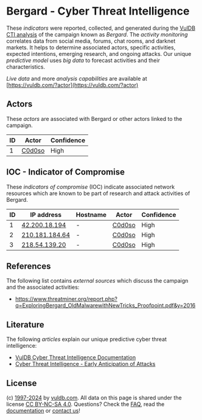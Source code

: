 # Bergard - Cyber Threat Intelligence

These _indicators_ were reported, collected, and generated during the [VulDB CTI analysis](https://vuldb.com/?kb.cti) of the campaign known as _Bergard_. The _activity monitoring_ correlates data from social media, forums, chat rooms, and darknet markets. It helps to determine associated actors, specific activities, expected intentions, emerging research, and ongoing attacks. Our unique _predictive model_ uses _big data_ to forecast activities and their characteristics.

_Live data_ and more _analysis capabilities_ are available at [https://vuldb.com/?actor](https://vuldb.com/?actor)

## Actors

These _actors_ are associated with Bergard or other actors linked to the campaign.

ID | Actor | Confidence
-- | ----- | ----------
1 | [C0d0so](https://vuldb.com/?actor.c0d0so) | High

## IOC - Indicator of Compromise

These _indicators of compromise_ (IOC) indicate associated network resources which are known to be part of research and attack activities of Bergard.

ID | IP address | Hostname | Actor | Confidence
-- | ---------- | -------- | ----- | ----------
1 | [42.200.18.194](https://vuldb.com/?ip.42.200.18.194) | - | [C0d0so](https://vuldb.com/?actor.c0d0so) | High
2 | [210.181.184.64](https://vuldb.com/?ip.210.181.184.64) | - | [C0d0so](https://vuldb.com/?actor.c0d0so) | High
3 | [218.54.139.20](https://vuldb.com/?ip.218.54.139.20) | - | [C0d0so](https://vuldb.com/?actor.c0d0so) | High

## References

The following list contains _external sources_ which discuss the campaign and the associated activities:

* https://www.threatminer.org/report.php?q=ExploringBergard_OldMalwarewithNewTricks_Proofpoint.pdf&y=2016

## Literature

The following _articles_ explain our unique predictive cyber threat intelligence:

* [VulDB Cyber Threat Intelligence Documentation](https://vuldb.com/?kb.cti)
* [Cyber Threat Intelligence - Early Anticipation of Attacks](https://www.scip.ch/en/?labs.20201022)

## License

(c) [1997-2024](https://vuldb.com/?kb.changelog) by [vuldb.com](https://vuldb.com/?kb.about). All data on this page is shared under the license [CC BY-NC-SA 4.0](https://creativecommons.org/licenses/by-nc-sa/4.0/). Questions? Check the [FAQ](https://vuldb.com/?kb.faq), read the [documentation](https://vuldb.com/?kb) or [contact us](https://vuldb.com/?contact)!
